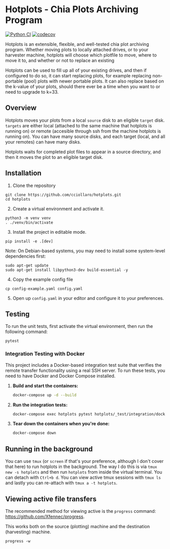 # Hotplots - Chia Plots Archiving Program

[![Python CI](https://github.com/cciollaro/hotplots/actions/workflows/ci.yml/badge.svg)](https://github.com/cciollaro/hotplots/actions/workflows/ci.yml)
[![codecov](https://codecov.io/gh/cciollaro/hotplots/branch/main/graph/badge.svg)](https://codecov.io/gh/cciollaro/hotplots)

Hotplots is an extensible, flexible, and well-tested chia plot archiving program. Whether moving plots to locally attached drives, or to your harvester machine, hotplots will choose which plotfile to move, where to move it to, and whether or not to replace an existing

Hotplots can be used to fill up all of your existing drives, and then if configured to do so, it can start replacing plots, for example replacing non-portable (pool) plots with newer portable plots. It can also replace based on the k-value of your plots, should there ever be a time when you want to or need to upgrade to k=33. 

## Overview

Hotplots moves your plots from a local `source` disk to an eligible `target` disk.
`targets` are either local (attached to the same machine that hotplots is running on) or remote (accesible through ssh from the machine hotplots is running on).
You can have many source disks, and each target (local, and all your remotes) can have many disks.

Hotplots waits for completed plot files to appear in a source directory, and then it moves the plot to 
an eligible target disk. 

## Installation

1. Clone the repository

```
git clone https://github.com/cciollaro/hotplots.git
cd hotplots
```

2. Create a virtual environment and activate it.

```
python3 -m venv venv
. ./venv/bin/activate
```

3. Install the project in editable mode.

```
pip install -e .[dev]
```

Note: On Debian-based systems, you may need to install some system-level dependencies first:
```
sudo apt-get update
sudo apt-get install libpython3-dev build-essential -y
```

4. Copy the example config file

```
cp config-example.yaml config.yaml
```

5. Open up `config.yaml` in your editor and configure it to your preferences.

## Testing

To run the unit tests, first activate the virtual environment, then run the following command:

```
pytest
```

### Integration Testing with Docker

This project includes a Docker-based integration test suite that verifies the remote transfer functionality using a real SSH server. To run these tests, you need to have Docker and Docker Compose installed.

1.  **Build and start the containers:**

    ```bash
    docker-compose up -d --build
    ```

2.  **Run the integration tests:**

    ```bash
    docker-compose exec hotplots pytest hotplots/_test/integration/docker_integration_test.py
    ```

3.  **Tear down the containers when you're done:**

    ```bash
    docker-compose down
    ```

## Running in the background
You can use `tmux` (or `screen` if that's your preference, although I don't cover that here) to run hotplots in the background. 
The way I do this is via `tmux new -s hotplots` and then run `hotplots` from inside the virtual terminal. You can detach with `Ctrl+b d`.
You can view active tmux sessions with `tmux ls` and lastly you can re-attach with `tmux a -t hotplots`.

## Viewing active file transfers
The recommended method for viewing active is the `progress` command: https://github.com/Xfennec/progress.

This works both on the source (plotting) machine and the destination (harvesting) machine.

```
progress -w
```
